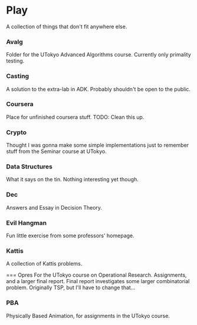 Play
====
A collection of things that don't fit anywhere else. 

### Avalg
Folder for the UTokyo Advanced Algorithms course. Currently only primality testing.

### Casting
A solution to the extra-lab in ADK. Probably shouldn't be open to the public.

### Coursera
Place for unfinished coursera stuff. TODO: Clean this up.

### Crypto
Thought I was gonna make some simple implementations just to remember stuff from the Seminar course at UTokyo.

### Data Structures
What it says on the tin. Nothing interesting yet though.

### Dec
Answers and Essay in Decision Theory.

### Evil Hangman
Fun little exercise from some professors' homepage.

### Kattis
A collection of Kattis problems.

=== Opres
For the UTokyo course on Operational Research. Assignments, and a larger final report. Final report investigates some larger combinatorial problem. Originally TSP, but I'll have to change that...

### PBA
Physically Based Animation, for assignments in the UTokyo course.
